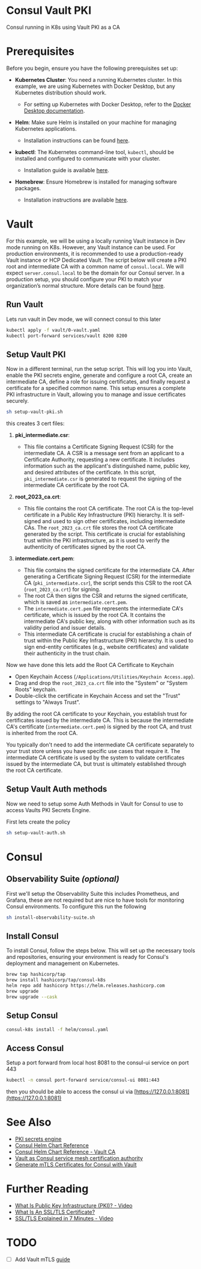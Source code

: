 # Consul Vault PKI
Consul running in K8s using Vault PKI as a CA

# Prerequisites

Before you begin, ensure you have the following prerequisites set up:

- **Kubernetes Cluster**: You need a running Kubernetes cluster. In this example, we are using Kubernetes with Docker Desktop, but any Kubernetes distribution should work.
  - For setting up Kubernetes with Docker Desktop, refer to the [Docker Desktop documentation](https://docs.docker.com/desktop/kubernetes/).

- **Helm**: Make sure Helm is installed on your machine for managing Kubernetes applications.
  - Installation instructions can be found [here](https://helm.sh/docs/intro/install/).

- **kubectl**: The Kubernetes command-line tool, `kubectl`, should be installed and configured to communicate with your cluster.
  - Installation guide is available [here](https://kubernetes.io/docs/tasks/tools/).

- **Homebrew**: Ensure Homebrew is installed for managing software packages.
  - Installation instructions are available [here](https://brew.sh/).


# Vault
For this example, we will be using a locally running Vault instance in Dev mode running on K8s. However, any Vault instance can be used. For production environments, it is recommended to use a production-ready Vault instance or HCP Dedicated Vault. The script below will create a PKI root and intermediate CA with a common name of `consul.local`. We will expect `server.consul.local` to be the domain for our Consul server. In a production setup, you should configure your PKI to match your organization’s normal structure. More details can be found [here](https://developer.hashicorp.com/vault/docs/secrets/pki).

## Run Vault

Lets run vault in Dev mode, we will connect consul to this later

```bash
kubectl apply -f vault/0-vault.yaml 
kubectl port-forward services/vault 8200 8200
```

## Setup Vault PKI

Now in a different terminal, run the setup script. This will log you into Vault, enable the PKI secrets engine, generate and configure a root CA, create an intermediate CA, define a role for issuing certificates, and finally request a certificate for a specified common name. This setup ensures a complete PKI infrastructure in Vault, allowing you to manage and issue certificates securely.
```bash
sh setup-vault-pki.sh
```

this creates 3 cert files:

1. **pki_intermediate.csr**:
   - This file contains a Certificate Signing Request (CSR) for the intermediate CA. A CSR is a message sent from an applicant to a Certificate Authority, requesting a new certificate. It includes information such as the applicant's distinguished name, public key, and desired attributes of the certificate. In this script, `pki_intermediate.csr` is generated to request the signing of the intermediate CA certificate by the root CA.

2. **root_2023_ca.crt**:
   - This file contains the root CA certificate. The root CA is the top-level certificate in a Public Key Infrastructure (PKI) hierarchy. It is self-signed and used to sign other certificates, including intermediate CAs. The `root_2023_ca.crt` file stores the root CA certificate generated by the script. This certificate is crucial for establishing trust within the PKI infrastructure, as it is used to verify the authenticity of certificates signed by the root CA.

3. **intermediate.cert.pem**:
    - This file contains the signed certificate for the intermediate CA. After generating a Certificate Signing Request (CSR) for the intermediate CA (`pki_intermediate.csr`), the script sends this CSR to the root CA (`root_2023_ca.crt`) for signing.
    - The root CA then signs the CSR and returns the signed certificate, which is saved as `intermediate.cert.pem`.
    - The `intermediate.cert.pem` file represents the intermediate CA's certificate, which is issued by the root CA. It contains the intermediate CA's public key, along with other information such as its validity period and issuer details.
    - This intermediate CA certificate is crucial for establishing a chain of trust within the Public Key Infrastructure (PKI) hierarchy. It is used to sign end-entity certificates (e.g., website certificates) and validate their authenticity in the trust chain.

Now we have done this lets add the Root CA Certificate to Keychain
- Open Keychain Access (`/Applications/Utilities/Keychain Access.app`).
- Drag and drop the `root_2023_ca.crt` file into the "System" or "System Roots" keychain.
- Double-click the certificate in Keychain Access and set the "Trust" settings to "Always Trust".

By adding the root CA certificate to your Keychain, you establish trust for certificates issued by the intermediate CA. This is because the intermediate CA's certificate (`intermediate.cert.pem`) is signed by the root CA, and trust is inherited from the root CA.

You typically don't need to add the intermediate CA certificate separately to your trust store unless you have specific use cases that require it. The intermediate CA certificate is used by the system to validate certificates issued by the intermediate CA, but trust is ultimately established through the root CA certificate.

## Setup Vault Auth methods
Now we need to setup some Auth Methods in Vault for Consul to use to access Vaults PKI Secrets Engine. 

First lets create the policy
```bash
sh setup-vault-auth.sh
```

# Consul

## Observability Suite *(optional)*
First we'll setup the Observability Suite this includes Prometheus, and Grafana, these are not required but are nice to have tools for monitoring Consul environments. To configure this run the following

```bash
sh install-observability-suite.sh
```

## Install Consul
To install Consul, follow the steps below. This will set up the necessary tools and repositories, ensuring your environment is ready for Consul's deployment and management on Kubernetes.

```bash
brew tap hashicorp/tap
brew install hashicorp/tap/consul-k8s
helm repo add hashicorp https://helm.releases.hashicorp.com
brew upgrade
brew upgrade --cask
```

## Setup Consul
```bash
consul-k8s install -f helm/consul.yaml
```

## Access Consul
Setup a port forward from local host 8081 to the consul-ui service on port 443
```bash
kubectl -n consul port-forward service/consul-ui 8081:443
```

then you should be able to access the consul ui via [https://127.0.0.1:8081](https://127.0.0.1:8081)

# See Also
* [PKI secrets engine](https://developer.hashicorp.com/vault/docs/secrets/pki)
* [Consul Helm Chart Reference](https://developer.hashicorp.com/consul/docs/k8s/helm)
* [Consul Helm Chart Reference - Vault CA](https://developer.hashicorp.com/consul/docs/k8s/helm#v-global-secretsbackend-vault-connectca)
* [Vault as Consul service mesh certification authority](https://developer.hashicorp.com/consul/tutorials/operate-consul/vault-pki-consul-connect-ca)
* [Generate mTLS Certificates for Consul with Vault](https://developer.hashicorp.com/consul/tutorials/operate-consul/vault-pki-consul-secure-tls?productSlug=consul&tutorialSlug=vault-secure&tutorialSlug=vault-pki-consul-secure-tls)

# Further Reading
* [What Is Public Key Infrastructure (PKI)? - Video](https://youtu.be/uVaUgrxjMe0?feature=shared)
* [What Is An SSL/TLS Certificate?](https://aws.amazon.com/what-is/ssl-certificate/)
* [SSL/TLS Explained in 7 Minutes - Video](https://youtu.be/67Kfsmy_frM?feature=shared)

# TODO
- [ ] Add Vault mTLS [guide](https://developer.hashicorp.com/consul/tutorials/operate-consul/vault-pki-consul-secure-tls?productSlug=consul&tutorialSlug=vault-secure&tutorialSlug=vault-pki-consul-secure-tls)
